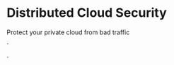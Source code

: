 # Distributed Cloud Security
Protect your private cloud from bad traffic

`      
<?php
// Check the visitor IP reputation
require('public/trized_dcs.inc.php');
check_ip_reputation('dd7a5347-ab50-4746-b794-9ca1212e8e88','register');
?>
`
